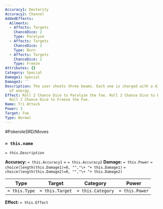 ```yaml
---
Accuracy1: Dexterity
Accuracy2: Channel
AddedEffects:
  Ailments:
  - Affects: Targets
    ChanceDice: 2
    Type: Paralyze
  - Affects: Targets
    ChanceDice: 2
    Type: Burn
  - Affects: Targets
    ChanceDice: 2
    Type: Freeze
Attributes: {}
Category: Special
Damage1: Special
Damage2: ''
Description: The user shoots three beams. Each one is charged with a different kind
  of energy.
Effect: Roll 2 Chance Dice to Paralyze the foe. Roll 2 Chance Dice to Burn the foe.
  Roll 2 Chance Dice to Freeze the Foe.
Name: Tri Attack
Power: 3
Target: Foe
Type: Normal
---
```


#PokeroleSRD/Moves

### `= this.name`
*`= this.Description`*

**Accuracy:** `= this.Accuracy1` + `= this.Accuracy2`
**Damage:** `= this.Power` `= choice(length(this.Damage1)=0, "","\+ "+ this.Damage1)` `= choice(length(this.Damage2)=0, "","\+ "+ this.Damage2)`

| Type          | Target          | Category          | Power          |
| ------------- | --------------- | ----------------  | -------------- |
| `= this.Type` | `= this.Target` | `= this.Category` | `= this.Power` | 

**Effect:** `= this.Effect`